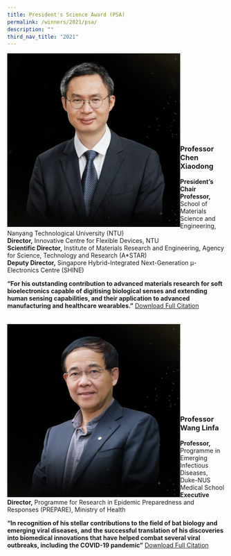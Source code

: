 ```yaml
---
title: President's Science Award (PSA)
permalink: /winners/2021/psa/
description: ""
third_nav_title: "2021"
---
```

<img src="/images/Winners/2021/Chen%20XiaoDong.png" alt="Professor Chen Xiaodong" style="width:400px" align="left"/><br/><br/><br/><br/><br/><br/><br/><br/><br/><br/><br/>
### **Professor Chen Xiaodong**
<b>President’s Chair Professor,</b> School of Materials Science and Engineering, Nanyang Technological University (NTU)<br>
<b>Director,</b> Innovative Centre for Flexible Devices, NTU<br> 
<b>Scientific Director,</b> Institute of Materials Research and Engineering, Agency for Science, Technology and Research (A\*STAR)<br>
<b>Deputy Director,</b> Singapore Hybrid-Integrated Next-Generation μ-Electronics Centre (SHINE)  

<b>“For his outstanding contribution to advanced materials research for soft bioelectronics capable of digitising biological senses and extending human sensing capabilities, and their application to advanced manufacturing and healthcare wearables.”</b>
[Download Full Citation](/files/Winners/2021/PSA%202021_Prof%20Chen%20Xiaodong.pdf)
<br><br><br>
<img src="/images/Winners/2021/Wang%20Linfa.png" alt="Professor Wang Linfa" style="width:400px" align="left"/><br/><br/><br/><br/><br/><br/><br/><br/><br/><br/><br/>
### **Professor Wang Linfa**
<b>Professor,</b> Programme in Emerging Infectious Diseases, Duke-NUS Medical School<br>
<b>Executive Director,</b> Programme for Research in Epidemic Preparedness and Responses (PREPARE), Ministry of Health  

<b>“In recognition of his stellar contributions to the field of bat biology and emerging viral diseases, and the successful translation of his discoveries into biomedical innovations that have helped combat several viral outbreaks, including the COVID-19 pandemic”</b>
[Download Full Citation](/files/Winners/2021/PSA%202021_Prof%20Wang%20Linfa.pdf)